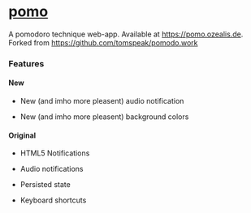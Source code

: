 # [pomo](https://pomo.ozealis.de)

A pomodoro technique web-app. Available at https://pomo.ozealis.de. Forked from https://github.com/tomspeak/pomodo.work

### Features
#### New
- New (and imho more pleasent) audio notification

- New (and imho more pleasent) background colors

#### Original
- HTML5 Notifications

- Audio notifications

- Persisted state

- Keyboard shortcuts
